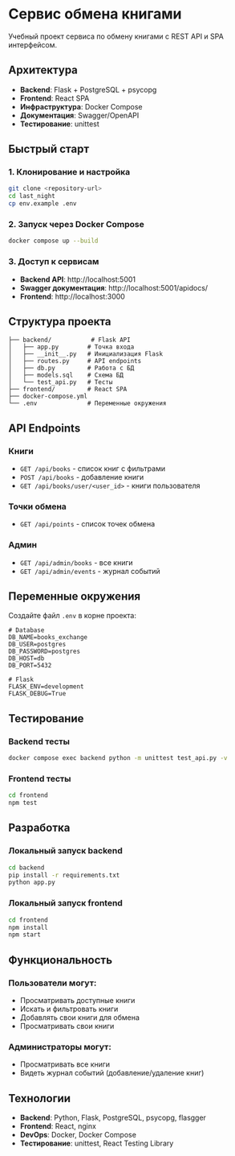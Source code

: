 # Сервис обмена книгами

Учебный проект сервиса по обмену книгами с REST API и SPA интерфейсом.

## Архитектура

- **Backend**: Flask + PostgreSQL + psycopg
- **Frontend**: React SPA
- **Инфраструктура**: Docker Compose
- **Документация**: Swagger/OpenAPI
- **Тестирование**: unittest

## Быстрый старт

### 1. Клонирование и настройка
```bash
git clone <repository-url>
cd last_night
cp env.example .env
```

### 2. Запуск через Docker Compose
```bash
docker compose up --build
```

### 3. Доступ к сервисам
- **Backend API**: http://localhost:5001
- **Swagger документация**: http://localhost:5001/apidocs/
- **Frontend**: http://localhost:3000

## Структура проекта

```
├── backend/           # Flask API
│   ├── app.py        # Точка входа
│   ├── __init__.py   # Инициализация Flask
│   ├── routes.py     # API endpoints
│   ├── db.py         # Работа с БД
│   ├── models.sql    # Схема БД
│   └── test_api.py   # Тесты
├── frontend/         # React SPA
├── docker-compose.yml
└── .env              # Переменные окружения
```

## API Endpoints

### Книги
- `GET /api/books` - список книг с фильтрами
- `POST /api/books` - добавление книги
- `GET /api/books/user/<user_id>` - книги пользователя

### Точки обмена
- `GET /api/points` - список точек обмена

### Админ
- `GET /api/admin/books` - все книги
- `GET /api/admin/events` - журнал событий

## Переменные окружения

Создайте файл `.env` в корне проекта:

```env
# Database
DB_NAME=books_exchange
DB_USER=postgres
DB_PASSWORD=postgres
DB_HOST=db
DB_PORT=5432

# Flask
FLASK_ENV=development
FLASK_DEBUG=True
```

## Тестирование

### Backend тесты
```bash
docker compose exec backend python -m unittest test_api.py -v
```

### Frontend тесты
```bash
cd frontend
npm test
```

## Разработка

### Локальный запуск backend
```bash
cd backend
pip install -r requirements.txt
python app.py
```

### Локальный запуск frontend
```bash
cd frontend
npm install
npm start
```

## Функциональность

### Пользователи могут:
- Просматривать доступные книги
- Искать и фильтровать книги
- Добавлять свои книги для обмена
- Просматривать свои книги

### Администраторы могут:
- Просматривать все книги
- Видеть журнал событий (добавление/удаление книг)

## Технологии

- **Backend**: Python, Flask, PostgreSQL, psycopg, flasgger
- **Frontend**: React, nginx
- **DevOps**: Docker, Docker Compose
- **Тестирование**: unittest, React Testing Library 